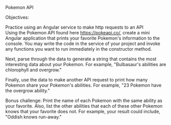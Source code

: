 Pokemon API

Objectives:  

Practice using an Angular service to make http requests to an API  
Using the Pokemon API found here https://pokeapi.co/, create a mini Angular application that prints your favorite Pokemon's information to the console. You may write the code in the service of your project and invoke any functions you want to run immediately in the constructor method.  

Next, parse through the data to generate a string that contains the most interesting data about your Pokemon. For example, "Bulbasaur's abilities are chlorophyll and overgrow."  

Finally, use the data to make another API request to print how many Pokemon share your Pokemon's abilities. For example, "23 Pokemon have the overgrow ability."  

Bonus challenge: Print the name of each Pokemon with the same ability as your favorite. Also, list the other abilities that each of these other Pokemon knows that your favorite does not. For example, your result could include, "Oddish knows run-away."  
